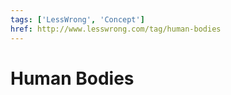 ```yaml
---
tags: ['LessWrong', 'Concept']
href: http://www.lesswrong.com/tag/human-bodies
---
```


# Human Bodies

